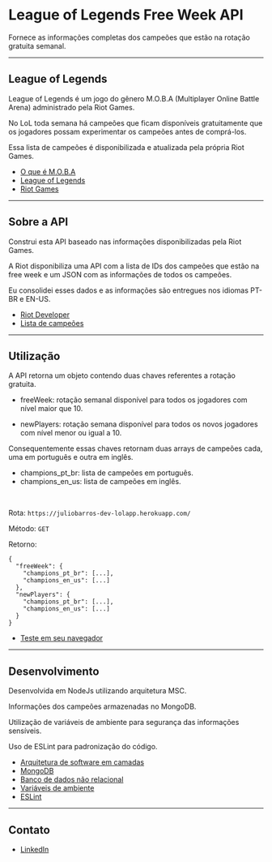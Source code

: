 # League of Legends Free Week API

Fornece as informações completas dos campeões que estão na rotação gratuita semanal.

<hr>

## League of Legends

League of Legends é um jogo do gênero M.O.B.A (Multiplayer Online Battle Arena) administrado pela Riot Games.

No LoL toda semana há campeões que ficam disponíveis gratuitamente que os jogadores possam experimentar os campeões antes de comprá-los.

Essa lista de campeões é disponibilizada e atualizada pela própria Riot Games.

- [O que é M.O.B.A](https://www.significados.com.br/moba/)
- [League of Legends](https://www.leagueoflegends.com/pt-br/)
- [Riot Games](https://www.riotgames.com/pt-br)

<hr>

## Sobre a API

Construi esta API baseado nas informações disponibilizadas pela Riot Games.

A Riot disponibiliza uma API com a lista de IDs dos campeões que estão na
free week e um JSON com as informações de todos os campeões.

Eu consolidei esses dados e as informações são entregues nos idiomas PT-BR e EN-US.

- [Riot Developer](https://developer.riotgames.com/apis#champion-v3)
- [Lista de campeões](http://ddragon.leagueoflegends.com/cdn/11.24.1/data/pt_BR/champion.json)

<hr>

## Utilização

A API retorna um objeto contendo duas chaves referentes a rotação gratuita.


- freeWeek: rotação semanal disponível para todos os jogadores com nível maior que 10.
  
- newPlayers: rotação semana disponível para todos os novos jogadores com nível menor ou igual a 10.

Consequentemente essas chaves retornam duas arrays de campeões cada, uma em português e outra em inglês.

- champions_pt_br: lista de campeões em português.
- champions_en_us: lista de campeões em inglês.

<br>

Rota: `https://juliobarros-dev-lolapp.herokuapp.com/`

Método: `GET`

Retorno: 

    {
      "freeWeek": {
        "champions_pt_br": [...],
        "champions_en_us": [...]
      },
      "newPlayers": {
        "champions_pt_br": [...],
        "champions_en_us": [...]
      }
    }

- [Teste em seu navegador](https://juliobarros-dev-lolapp.herokuapp.com/)

<hr>

## Desenvolvimento

Desenvolvida em NodeJs utilizando arquitetura MSC.

Informações dos campeões armazenadas no MongoDB.

Utilização de variáveis de ambiente para segurança das informações sensíveis.

Uso de ESLint para padronização do código.

- [Arquitetura de software em camadas](https://pt.wikipedia.org/wiki/Arquitetura_multicamada)
- [MongoDB](https://www.mongodb.com/)
- [Banco de dados não relacional](https://docs.microsoft.com/pt-br/azure/architecture/data-guide/big-data/non-relational-data)
- [Variáveis de ambiente](https://pt.wikipedia.org/wiki/Vari%C3%A1vel_de_ambiente)
- [ESLint](https://eslint.org/)

<hr>

## Contato

- [LinkedIn](https://www.linkedin.com/in/juliobnascimento/)
  